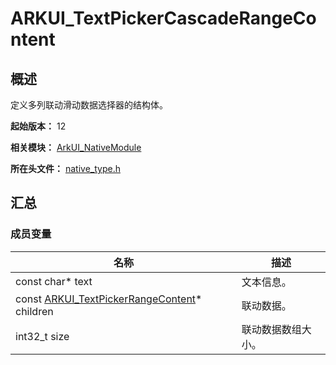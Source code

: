 # ARKUI_TextPickerCascadeRangeContent

## 概述

定义多列联动滑动数据选择器的结构体。

**起始版本：** 12

**相关模块：** [ArkUI_NativeModule](capi-arkui-nativemodule.md)

**所在头文件：** [native_type.h](capi-native-type-h.md)

## 汇总

### 成员变量

| 名称                                               | 描述 |
|--------------------------------------------------| -- |
| const char* text                                 | 文本信息。 |
| const [ARKUI_TextPickerRangeContent](capi-arkui-nativemodule-arkui-textpickerrangecontent.md)* children | 联动数据。 |
| int32_t size                                     | 联动数据数组大小。 |


